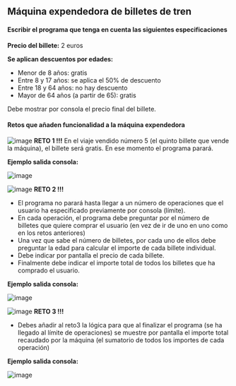 ## Máquina expendedora de billetes de tren

#### Escribir el programa que tenga en cuenta las siguientes especificaciones

**Precio del billete:** 2 euros

**Se aplican descuentos por edades:**
- Menor de 8 años: gratis
- Entre 8 y 17 años: se aplica el 50% de descuento
- Entre 18 y 64 años: no hay descuento
- Mayor de 64 años (a partir de 65): gratis

Debe mostrar por consola el precio final del billete.

#### Retos que añaden funcionalidad a la máquina expendedora

![image](https://user-images.githubusercontent.com/91023374/134820384-14e8fd5c-323c-42d8-8b83-8c721c3c32cf.png) **RETO 1 !!!**
En el viaje vendido número 5 (el quinto billete que vende la máquina), el billete será gratis.
En ese momento el programa parará.

**Ejemplo salida consola:**

![image](https://user-images.githubusercontent.com/91023374/194308918-b3baabc7-5510-4ead-93af-3e95056f9420.png)


![image](https://user-images.githubusercontent.com/91023374/134820387-4429bb44-1c97-427f-83be-07a0ac16e9a8.png) **RETO 2 !!!**
- El programa no parará hasta llegar a un número de operaciones que el usuario ha especificado previamente por consola (límite).
- En cada operación, el programa debe preguntar por el número de billetes que quiere comprar el usuario (en vez de ir de uno en uno como en los retos anteriores)
- Una vez que sabe el número de billetes, por cada uno de ellos debe preguntar la edad para calcular el importe de cada billete individual.
- Debe indicar por pantalla el precio de cada billete.
- Finalmente debe indicar el importe total de todos los billetes que ha comprado el usuario.

**Ejemplo salida consola:**

![image](https://user-images.githubusercontent.com/91023374/194342175-a4320d5c-dddf-46c6-addf-b328a364ab97.png)



![image](https://user-images.githubusercontent.com/91023374/134820387-4429bb44-1c97-427f-83be-07a0ac16e9a8.png) **RETO 3 !!!**
- Debes añadir al reto3 la lógica para que al finalizar el programa (se ha llegado al límite de operaciones) se muestre por pantalla el importe total recaudado por la máquina (el sumatorio de todos los importes de cada operación)


**Ejemplo salida consola:**

![image](https://user-images.githubusercontent.com/91023374/194341721-531f433a-0f23-401c-9709-6045db3339da.png)
